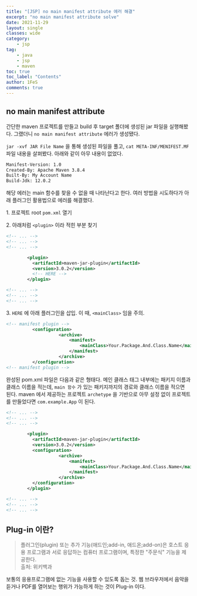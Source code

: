 ```yaml
---
title: "[JSP] no main manifest attribute 에러 해결"
excerpt: "no main manifest attribute solve"
date: 2021-11-29
layout: single
classes: wide
category:
    - jsp
tag:
    - java
    - jsp
    - maven
toc: true
toc_label: "Contents"
author: 1FeS
comments: true
---
```


## no main manifest attribute

간단한 maven 프로젝트를 만들고 build 후 target 폴더에 생성된 jar 파일을 실행해봤다. 그랬더니 `no main manifest attribute` 에러가 생성됐다.

`jar -xvf JAR File Name` 을 통해 생성된 파일을 풀고, `cat META-INF/MENIFEST.MF` 파일 내용을 살펴봤다. 아래와 같이 아무 내용이 없었다.

```sh
Manifest-Version: 1.0
Created-By: Apache Maven 3.8.4
Built-By: My Account Name
Build-Jdk: 12.0.2
```

해당 에러는 main 함수를 찾을 수 없을 때 나타난다고 한다. 여러 방법을 시도하다가 아래 플러그인 활용법으로 에러를 해결했다.

$1.$ 프로젝트 root `pom.xml` 열기

$2.$ 아래처럼 `<plugin>` 이라 적힌 부분 찾기 

```xml
<!-- ... -->
<!-- ... -->
<!-- ... -->

        <plugin>
          <artifactId>maven-jar-plugin</artifactId>
          <version>3.0.2</version>
          <!-- HERE -->
        </plugin>

<!-- ... -->
<!-- ... -->
<!-- ... -->
```

$3.$ `HERE` 에 아래 플러그인을 삽입. 이 때, `<mainClass>` 임을 주의.

```xml
<!-- manifest plugin -->
          <configuration>
                    <archive>
                        <manifest>
                            <mainClass>Your.Package.And.Class.Name</mainClass>
                        </manifest>
                    </archive>
          </configuration>
<!-- manifest plugin -->
```

완성된 pom.xml 파일은 다음과 같은 형태다. 메인 클래스 태그 내부에는 패키지 이름과 클래스 이름을 적는데, `main 함수` 가 있는 패키지까지의 경로와 클래스 이름을 적으면 된다. maven 에서 제공하는 프로젝트 `archetype` 을 기반으로 아무 설정 없이 프로젝트를 만들었다면 `com.example.App` 이 된다.

```xml
<!-- ... -->
<!-- ... -->
<!-- ... -->

        <plugin>
          <artifactId>maven-jar-plugin</artifactId>
          <version>3.0.2</version>
          <configuration>
                    <archive>
                        <manifest>
                            <mainClass>Your.Package.And.Class.Name</mainClass>
                        </manifest>
                    </archive>
          </configuration>
        </plugin>

<!-- ... -->
<!-- ... -->
<!-- ... -->
```

## Plug-in 이란?

>플러그인(plugin) 또는 추가 기능(애드인;add-in, 애드온;add-on)은 호스트 응용 프로그램과 서로 응답하는 컴퓨터 프로그램이며, 특정한 "주문식" 기능을 제공한다.
<br/> 출처: 위키백과

보통의 응용프로그램에 없는 기능을 사용할 수 있도록 돕는 것. 웹 브라우저에서 음악을 듣거나 PDF를 열어보는 행위가 가능하게 하는 것이 Plug-in 이다.